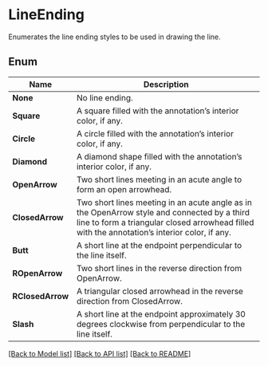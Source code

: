 ﻿
# LineEnding
Enumerates the line ending styles to be used in drawing the line.

## Enum
 Name | Description
------------ | ------------
**None** | No line ending.
**Square** | A square filled with the annotation’s interior color, if any.
**Circle** | A circle filled with the annotation’s interior color, if any.
**Diamond** | A diamond shape filled with the annotation’s interior color, if any.
**OpenArrow** | Two short lines meeting in an acute angle to form an open arrowhead.
**ClosedArrow** | Two short lines meeting in an acute angle as in the OpenArrow style and connected by a third line to form a triangular closed arrowhead filled with the annotation’s interior color, if any.
**Butt** | A short line at the endpoint perpendicular to the line itself.
**ROpenArrow** | Two short lines in the reverse direction from OpenArrow.
**RClosedArrow** | A triangular closed arrowhead in the reverse direction from ClosedArrow.
**Slash** | A short line at the endpoint approximately 30 degrees clockwise from perpendicular to the line itself.


[[Back to Model list]](../README.md#documentation-for-models) [[Back to API list]](../README.md#documentation-for-api-endpoints) [[Back to README]](../README.md)


